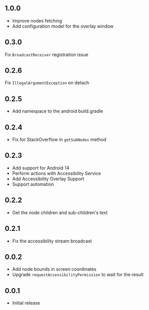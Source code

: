 ## 1.0.0

- Improve nodes fetching
- Add configuration model for the overlay window


## 0.3.0

Fix `BroadcastReceiver` registration issue

## 0.2.6

Fix `IllegalArgumentException` on detach

## 0.2.5

- Add namespace to the android build.gradle

## 0.2.4

- Fix for StackOverflow in `getSubNodes` method

## 0.2.3

- Add support for Android 14
- Perform actions with Accessibility Service
- Add Accessibility Overlay Support
- Support automation

## 0.2.2

- Get the node children and sub-children's text

## 0.2.1

- Fix the accessibility stream broadcast

## 0.0.2

- Add node bounds in screen coordinates
- Upgrade `requestAccessibilityPermission` to wait for the result

## 0.0.1

- Initial release
